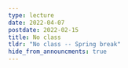 ```yaml
---
type: lecture
date: 2022-04-07
postdate: 2022-02-15
title: No class
tldr: "No class -- Spring break"
hide_from_announcments: true
---
```

